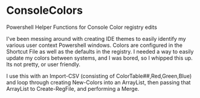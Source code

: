 # ConsoleColors
Powershell Helper Functions for Console Color registry edits

  I've been messing around with creating IDE themes to easily identify my various user context Powershell windows.
Colors are configured in the Shortcut File as well as the defaults in the registry. I needed a way to easily update my colors between systems, and I was bored, so I whipped this up. Its not pretty, or user friendly.

I use this with an Import-CSV (consisting of ColorTable##,Red,Green,Blue) and loop through creating New-Colors into an ArrayList, then passing that ArrayList to Create-RegFile, and performing a Merge.
